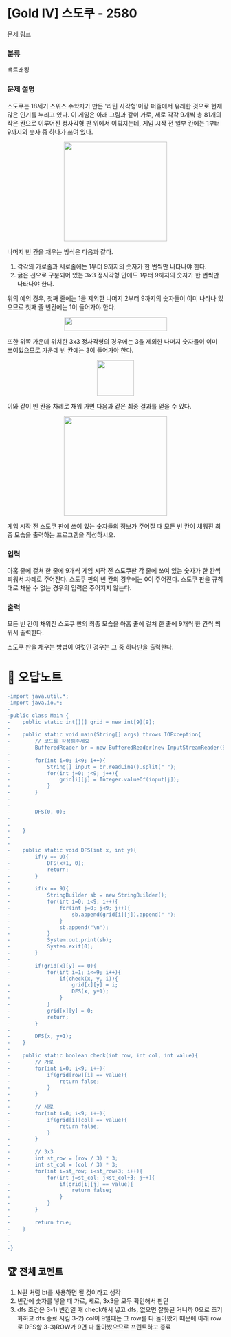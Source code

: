 # [Gold IV] 스도쿠 - 2580 

[문제 링크](https://www.acmicpc.net/problem/2580) 

### 분류

백트래킹

### 문제 설명

<p>스도쿠는 18세기 스위스 수학자가 만든 '라틴 사각형'이랑 퍼즐에서 유래한 것으로 현재 많은 인기를 누리고 있다. 이 게임은 아래 그림과 같이 가로, 세로 각각 9개씩 총 81개의 작은 칸으로 이루어진 정사각형 판 위에서 이뤄지는데, 게임 시작 전 일부 칸에는 1부터 9까지의 숫자 중 하나가 쓰여 있다.</p>

<p style="text-align: center;"><img alt="" src="https://upload.acmicpc.net/508363ac-0289-4a92-a639-427b10d66633/-/preview/" style="width: 240px; height: 230px;"></p>

<p>나머지 빈 칸을 채우는 방식은 다음과 같다.</p>

<ol>
	<li>각각의 가로줄과 세로줄에는 1부터 9까지의 숫자가 한 번씩만 나타나야 한다.</li>
	<li>굵은 선으로 구분되어 있는 3x3 정사각형 안에도 1부터 9까지의 숫자가 한 번씩만 나타나야 한다.</li>
</ol>

<p>위의 예의 경우, 첫째 줄에는 1을 제외한 나머지 2부터 9까지의 숫자들이 이미 나타나 있으므로 첫째 줄 빈칸에는 1이 들어가야 한다.</p>

<p style="text-align: center;"><img alt="" src="https://upload.acmicpc.net/38e505c6-0452-4a56-b01c-760c85c6909b/-/preview/" style="width: 239px; height: 32px;"></p>

<p>또한 위쪽 가운데 위치한 3x3 정사각형의 경우에는 3을 제외한 나머지 숫자들이 이미 쓰여있으므로 가운데 빈 칸에는 3이 들어가야 한다.</p>

<p style="text-align: center;"><img alt="" src="https://upload.acmicpc.net/89873d9d-56ae-44f7-adb2-bd5d7e243016/-/preview/" style="width: 86px; height: 82px;"></p>

<p>이와 같이 빈 칸을 차례로 채워 가면 다음과 같은 최종 결과를 얻을 수 있다.</p>

<p style="text-align: center;"><img alt="" src="https://upload.acmicpc.net/fe68d938-770d-46ea-af71-a81076bc3963/-/preview/" style="width: 240px; height: 230px;"></p>

<p>게임 시작 전 스도쿠 판에 쓰여 있는 숫자들의 정보가 주어질 때 모든 빈 칸이 채워진 최종 모습을 출력하는 프로그램을 작성하시오.</p>

### 입력 

 <p>아홉 줄에 걸쳐 한 줄에 9개씩 게임 시작 전 스도쿠판 각 줄에 쓰여 있는 숫자가 한 칸씩 띄워서 차례로 주어진다. 스도쿠 판의 빈 칸의 경우에는 0이 주어진다. 스도쿠 판을 규칙대로 채울 수 없는 경우의 입력은 주어지지 않는다.</p>

### 출력 

 <p>모든 빈 칸이 채워진 스도쿠 판의 최종 모습을 아홉 줄에 걸쳐 한 줄에 9개씩 한 칸씩 띄워서 출력한다.</p>

<p>스도쿠 판을 채우는 방법이 여럿인 경우는 그 중 하나만을 출력한다.</p>



#  🚀  오답노트 

```diff
-import java.util.*;
-import java.io.*;
-
-public class Main {
-    public static int[][] grid = new int[9][9];
-    
-    public static void main(String[] args) throws IOException{
-        // 코드를 작성해주세요
-        BufferedReader br = new BufferedReader(new InputStreamReader(System.in));
-        
-        for(int i=0; i<9; i++){
-            String[] input = br.readLine().split(" ");
-            for(int j=0; j<9; j++){
-                grid[i][j] = Integer.valueOf(input[j]);
-            }
-        }
-        
-        
-        DFS(0, 0);
-        
-        
-    }
-    
-    
-    public static void DFS(int x, int y){
-        if(y == 9){
-            DFS(x+1, 0);
-            return;
-        }
-        
-        if(x == 9){
-            StringBuilder sb = new StringBuilder();
-            for(int i=0; i<9; i++){
-                for(int j=0; j<9; j++){
-                    sb.append(grid[i][j]).append(" ");
-                }
-                sb.append("\n");
-            }
-            System.out.print(sb);
-            System.exit(0);
-        }
-        
-        if(grid[x][y] == 0){            
-            for(int i=1; i<=9; i++){
-                if(check(x, y, i)){
-                    grid[x][y] = i;
-                    DFS(x, y+1);
-                }
-            }
-            grid[x][y] = 0;
-            return;
-        }
-        
-        DFS(x, y+1);
-    }
-    
-    public static boolean check(int row, int col, int value){
-        // 가로
-        for(int i=0; i<9; i++){
-            if(grid[row][i] == value){
-                return false;
-            }
-        }
-        
-        // 세로
-        for(int i=0; i<9; i++){
-            if(grid[i][col] == value){
-                return false;
-            }
-        }
-        
-        // 3x3
-        int st_row = (row / 3) * 3;
-        int st_col = (col / 3) * 3;
-        for(int i=st_row; i<st_row+3; i++){
-            for(int j=st_col; j<st_col+3; j++){
-                if(grid[i][j] == value){
-                    return false;
-                }
-            }
-        }
-        
-        return true;
-    }
-    
-    
-}

```


 ## 🏆 전체 코멘트 

1. N퀸 처럼 bt를 사용하면 될 것이라고 생각
2. 빈칸에 숫자를 넣을 때 가로, 세로, 3x3을 모두 확인해서 판단
3. dfs 조건은
3-1) 빈칸일 때 check해서 넣고 dfs, 없으면 잘못된 거니까 0으로 초기화하고 dfs 종료 시킴
3-2) col이 9일때는 그 row를 다 돌아봤기 때문에 아래 row로 DFS함
3-3)ROW가 9면 다 돌아봤으므로 프린트하고 종료